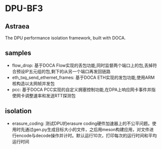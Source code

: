 # DPU-BF3

## Astraea
The DPU performance isolation framework, built with DOCA.

## samples
- flow_drop: 基于DOCA Flow实现的丢包功能,同时监督两个端口上的包,丢掉符合预设IP五元组的包,剩下的从另一个端口再发回链路
- eth_txq_send_ethernet_frames: 基于DOCA ETH实现的发包功能,使用ARM核构造以太网帧并发包
- pcc: 基于DOCA PCC实现的自定义拥塞控制功能,在DPA上响应网卡事件并指使网卡调整速率和发送RTT探测包

## isolation
- erasure_coding: 测试DPU的erasure coding硬件加速器上的不公平问题。使用时先通过gen.py生成目标大小的文件，之后用meson构建应用，对文件进行encode与decode操作并计时。默认运行10次，打印每次的运行时间和平均运行时间
